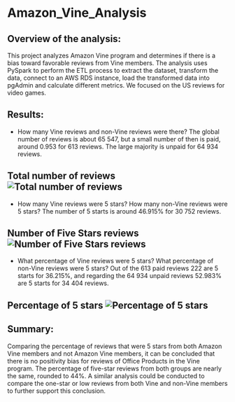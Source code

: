 # Amazon_Vine_Analysis

## Overview of the analysis: 
 This project analyzes Amazon Vine program and determines if there is a bias toward favorable reviews from Vine members.
The analysis uses PySpark to perform the ETL process to extract the dataset, transform the data, connect to an AWS RDS instance, load the transformed data into pgAdmin and calculate different metrics.
We focused on the US reviews for video games.
## Results: 
* How many Vine reviews and non-Vine reviews were there?
The global number of reviews is about 65 547, but a small number of then is paid, around 0.953 for 613 reviews. The large majority is unpaid for 64 934 reviews.
## Total number of reviews![Total number of reviews](https://user-images.githubusercontent.com/89410157/145908199-61c5798e-e81c-4bfb-9276-832f4692e222.png)

* How many Vine reviews were 5 stars? How many non-Vine reviews were 5 stars?
The number of 5 starts is around 46.915% for 30 752 reviews.
## Number of Five Stars reviews ![Number of Five Stars reviews](https://user-images.githubusercontent.com/89410157/145913706-4c47c7c7-b9ce-43f9-bd84-4c3bdc97bcc7.png)

* What percentage of Vine reviews were 5 stars? What percentage of non-Vine reviews were 5 stars?
Out of the 613 paid reviews 222 are 5 starts for 36.215%, and regarding the 64 934 unpaid reviews 52.983% are 5 starts for 34 404 reviews.

## Percentage of 5 stars ![Percentage of 5 stars](https://user-images.githubusercontent.com/89410157/145913992-4b394a49-0792-4b08-bc55-acaaf0864e66.png)

## Summary: 
Comparing the percentage of reviews that were 5 stars from both Amazon Vine members and not Amazon Vine members, it can be concluded that there is no positivity bias for reviews of Office Products in the Vine program. The percentage of five-star reviews from both groups are nearly the same, rounded to 44%. A similar analysis could be conducted to compare the one-star or low reviews from both Vine and non-Vine members to further support this conclusion.

